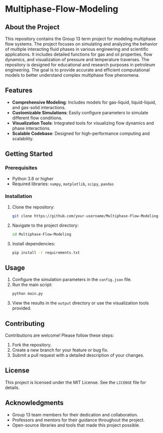 # Multiphase-Flow-Modeling

## About the Project

This repository contains the Group 13 term project for modeling multiphase flow systems. The project focuses on simulating and analyzing the behavior of multiple interacting fluid phases in various engineering and scientific applications. It includes detailed functions for gas and oil properties, flow dynamics, and visualization of pressure and temperature traverses. The repository is designed for educational and research purposes in petroleum engineering. The goal is to provide accurate and efficient computational models to better understand complex multiphase flow phenomena.

## Features

- **Comprehensive Modeling**: Includes models for gas-liquid, liquid-liquid, and gas-solid interactions.
- **Customizable Simulations**: Easily configure parameters to simulate different flow conditions.
- **Visualization Tools**: Integrated tools for visualizing flow dynamics and phase interactions.
- **Scalable Codebase**: Designed for high-performance computing and scalability.

## Getting Started

### Prerequisites

- Python 3.8 or higher
- Required libraries: `numpy`, `matplotlib`, `scipy`, `pandas`

### Installation

1. Clone the repository:
   ```bash
   git clone https://github.com/your-username/Multiphase-Flow-Modeling.git
   ```
2. Navigate to the project directory:
   ```bash
   cd Multiphase-Flow-Modeling
   ```
3. Install dependencies:
   ```bash
   pip install -r requirements.txt
   ```

## Usage

1. Configure the simulation parameters in the `config.json` file.
2. Run the main script:
   ```bash
   python main.py
   ```
3. View the results in the `output` directory or use the visualization tools provided.

## Contributing

Contributions are welcome! Please follow these steps:

1. Fork the repository.
2. Create a new branch for your feature or bug fix.
3. Submit a pull request with a detailed description of your changes.

## License

This project is licensed under the MIT License. See the `LICENSE` file for details.

## Acknowledgments

- Group 13 team members for their dedication and collaboration.
- Professors and mentors for their guidance throughout the project.
- Open-source libraries and tools that made this project possible.
